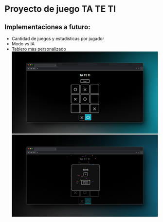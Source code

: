 # Proyecto de juego TA TE TI

## Implementaciones a futuro:
* Cantidad de juegos y estadisticas por jugador
* Modo vs IA
* Tablero mas personalizado
![](https://github.com/RodrigoLarroca/TATETI-react/blob/main/779shots_so.png)
![](https://github.com/RodrigoLarroca/TATETI-react/blob/main/442shots_so%20(1).png)
